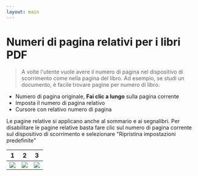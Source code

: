 ```yaml
---
layout: main
---
```


# Numeri di pagina relativi per i libri PDF

> A volte l'utente vuole avere il numero di pagina nel dispositivo di scorrimento come nella pagina del libro.
Ad esempio, se studi un documento, è facile trovare pagine per numero di libro.

* Numero di pagina originale, **Fai clic a lungo** sulla pagina corrente
* Imposta il numero di pagina relativo
* Cursore con relativo numero di pagina

Le pagine relative si applicano anche al sommario e ai segnalibri.
Per disabilitare le pagine relative basta fare clic sul numero di pagina corrente sul dispositivo di scorrimento e selezionare &quot;Ripristina impostazioni predefinite&quot;

|1|2|3|
|-|-|-|
|![](1.png)|![](2.png)|![](3.png)|
